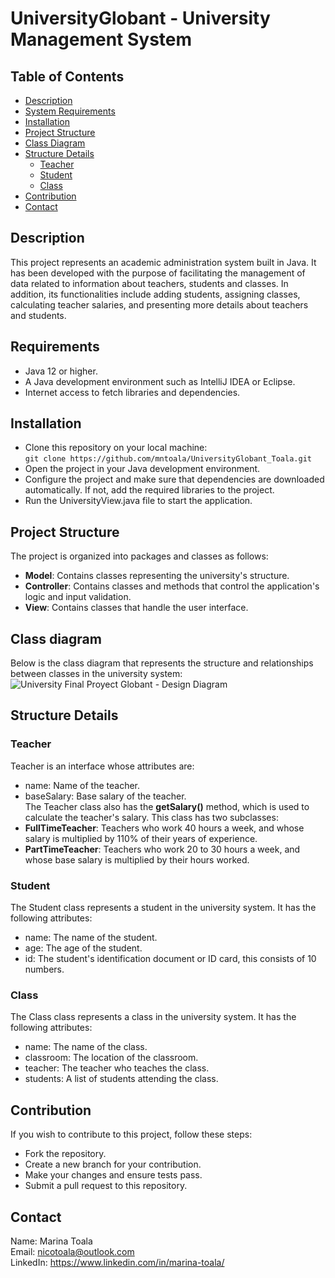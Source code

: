 # UniversityGlobant - University Management System

## Table of Contents
- [Description](#description)
- [System Requirements](#system-requirements)
- [Installation](#installation)
- [Project Structure](#project-structure)
- [Class Diagram](#class-diagram)
- [Structure Details](#structure-details)
  - [Teacher](#teacher)
  - [Student](#student)
  - [Class](#class)
- [Contribution](#contribution)
- [Contact](#contact)

## Description
This project represents an academic administration system built in Java. It has been developed with the purpose of facilitating the management of data related to information about teachers, students and classes. In addition, its functionalities include adding students, assigning classes, calculating teacher salaries, and presenting more details about teachers and students.

## Requirements
- Java 12 or higher.
- A Java development environment such as IntelliJ IDEA or Eclipse.
- Internet access to fetch libraries and dependencies.

## Installation
- Clone this repository on your local machine: <br>
`git clone https://github.com/mntoala/UniversityGlobant_Toala.git`
- Open the project in your Java development environment.
- Configure the project and make sure that dependencies are downloaded automatically. If not, add the required libraries to the project.
- Run the UniversityView.java file to start the application.

## Project Structure
The project is organized into packages and classes as follows:
- **Model**: Contains classes representing the university's structure.
- **Controller**: Contains classes and methods that control the application's logic and input validation.
- **View**: Contains classes that handle the user interface.
## Class diagram
Below is the class diagram that represents the structure and relationships between classes in the university system:<br>
![University Final Proyect Globant - Design Diagram](https://github.com/mntoala/UniversityGlobant_Toala/assets/66579043/d25b7ae4-40dd-47b6-8f3d-9934b7d38a82)

## Structure Details
### Teacher
Teacher is an interface whose attributes are:
- name: Name of the teacher.
- baseSalary: Base salary of the teacher.<br>
The Teacher class also has the **getSalary()** method, which is used to calculate the teacher's salary. This class has two subclasses:
- **FullTimeTeacher**: Teachers who work 40 hours a week, and whose salary is multiplied by 110% of their years of experience.
- **PartTimeTeacher**: Teachers who work 20 to 30 hours a week, and whose base salary is multiplied by their hours worked.

### Student
The Student class represents a student in the university system. It has the following attributes:
- name: The name of the student.
- age: The age of the student.
- id: The student's identification document or ID card, this consists of 10 numbers.

### Class
The Class class represents a class in the university system. It has the following attributes:
- name: The name of the class.
- classroom: The location of the classroom.
- teacher: The teacher who teaches the class.
- students: A list of students attending the class.

## Contribution
If you wish to contribute to this project, follow these steps:
- Fork the repository.
- Create a new branch for your contribution.
- Make your changes and ensure tests pass.
- Submit a pull request to this repository.

## Contact
Name: Marina Toala<br>
Email: nicotoala@outlook.com<br>
LinkedIn: https://www.linkedin.com/in/marina-toala/
